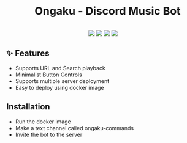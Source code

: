 <div id="user-content-toc">
  <ul align="center">
    <summary><h1 align="center" style="display: inline-block;">Ongaku - Discord Music Bot</h1></summary>
  </ul>
</div>


<p align="center">
        <img src="https://img.shields.io/badge/Discord-5865F2?style=for-the-badge&logo=discord&logoColor=white" /></a>
        <img src="https://img.shields.io/badge/Python-FFD43B?style=for-the-badge&logo=python&logoColor=blue" /></a>
        <img src="https://img.shields.io/badge/YouTube-FF0000?style=for-the-badge&logo=youtube&logoColor=white" /></a>
        <img src="https://img.shields.io/badge/Docker-2CA5E0?style=for-the-badge&logo=docker&logoColor=white" /></a>

</p>

<h2> ✨ Features </h2>

* Supports URL and Search playback
* Minimalist Button Controls
* Supports multiple server deployment
* Easy to deploy using docker image


<h2> Installation </h2>

* Run the docker image
* Make a text channel called ongaku-commands
* Invite the bot to the server

